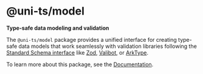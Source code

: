 # @uni-ts/model

**Type-safe data modeling and validation**

The `@uni-ts/model` package provides a unified interface for creating type-safe data models that work seamlessly with validation libraries following the [Standard Schema interface](https://github.com/standard-schema/standard-schema) like [Zod](https://zod.dev), [Valibot](https://valibot.dev), or [ArkType](https://arktype.dev).

To learn more about this package, see the [Documentation](https://uni-ts.dev/docs/model/).
